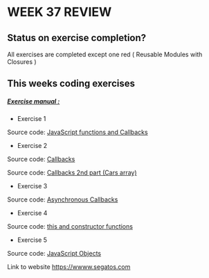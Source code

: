 # WEEK 37 REVIEW  

## Status on exercise completion? 
All exercises are completed except one red (  Reusable Modules with Closures ) 

## This weeks coding exercises
##### [Exercise manual :](https://docs.google.com/document/d/1g4NPayMnNV8UUNdoTLZdcf4BehCip14QDuRwa4V7uFU/edit#)

* Exercise 1

Source code:	[JavaScript functions and Callbacks](https://github.com/josefmarcc/3SemWeek37js_day1/blob/master/src/JavaScriptFunc.js)

* Exercise 2

Source code:	[Callbacks](https://github.com/josefmarcc/3SemWeek37js_day1/blob/master/src/JavaScriptCallbacks.js)

Source code:	[Callbacks 2nd part (Cars array)](https://github.com/josefmarcc/3SemWeek37js_day1/blob/master/src/JavaScriptDOM.js)

* Exercise 3

Source code:	[Asynchronous Callbacks](https://github.com/josefmarcc/3SemWeek37js_day1/blob/master/src/JavaScriptAsyncCallback.js)

* Exercise 4

Source code:	[this and constructor functions](https://github.com/josefmarcc/3SemWeek37js_day1/blob/master/src/JavaScriptThisCons.js)

* Exercise 5

Source code:	[JavaScript Objects](https://github.com/josefmarcc/3SemWeek37js_day1/blob/master/src/JavaScriptObjects.js)



Link to website https://wwww.segatos.com


